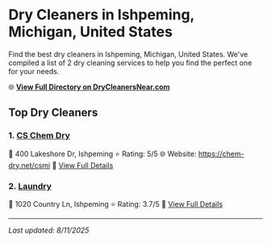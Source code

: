 # Dry Cleaners in Ishpeming, Michigan, United States

Find the best dry cleaners in Ishpeming, Michigan, United States. We've compiled a list of 2 dry cleaning services to help you find the perfect one for your needs.

🌐 **[View Full Directory on DryCleanersNear.com](https://drycleanersnear.com/city/US/Michigan/Ishpeming)**

## Top Dry Cleaners

### 1. [CS Chem Dry](https://drycleanersnear.com/dryCleaner/68785928f9b6fab2e64ff380/cs-chem-dry)
📍 400 Lakeshore Dr, Ishpeming
⭐ Rating: 5/5
🌐 Website: https://chem-dry.net/csmi
🔗 [View Full Details](https://drycleanersnear.com/dryCleaner/68785928f9b6fab2e64ff380/cs-chem-dry)

### 2. [Laundry](https://drycleanersnear.com/dryCleaner/6878592af9b6fab2e64ff3bc/laundry)
📍 1020 Country Ln, Ishpeming
⭐ Rating: 3.7/5
🔗 [View Full Details](https://drycleanersnear.com/dryCleaner/6878592af9b6fab2e64ff3bc/laundry)


---

*Last updated: 8/11/2025*
